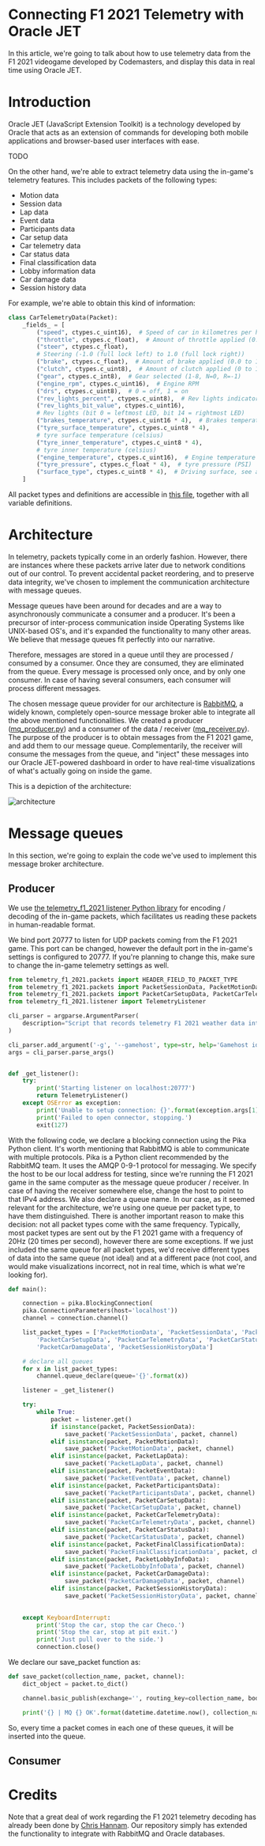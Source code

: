 # Connecting F1 2021 Telemetry with Oracle JET

In this article, we're going to talk about how to use telemetry data from the F1 2021 videogame developed by Codemasters, and display this data in real time using Oracle JET.

# Introduction

Oracle JET (JavaScript Extension Toolkit) is a technology developed by Oracle that acts as an extension of commands for developing both mobile applications and browser-based user interfaces with ease.

TODO

On the other hand, we're able to extract telemetry data using the in-game's telemetry features. This includes packets of the following types:
- Motion data
- Session data
- Lap data
- Event data
- Participants data
- Car setup data
- Car telemetry data
- Car status data
- Final classification data
- Lobby information data
- Car damage data
- Session history data

For example, we're able to obtain this kind of information:

```python
class CarTelemetryData(Packet):
    _fields_ = [
        ("speed", ctypes.c_uint16),  # Speed of car in kilometres per hour
        ("throttle", ctypes.c_float),  # Amount of throttle applied (0.0 to 1.0)
        ("steer", ctypes.c_float),
        # Steering (-1.0 (full lock left) to 1.0 (full lock right))
        ("brake", ctypes.c_float),  # Amount of brake applied (0.0 to 1.0)
        ("clutch", ctypes.c_uint8),  # Amount of clutch applied (0 to 100)
        ("gear", ctypes.c_int8),  # Gear selected (1-8, N=0, R=-1)
        ("engine_rpm", ctypes.c_uint16),  # Engine RPM
        ("drs", ctypes.c_uint8),  # 0 = off, 1 = on
        ("rev_lights_percent", ctypes.c_uint8),  # Rev lights indicator (percentage)
        ("rev_lights_bit_value", ctypes.c_uint16),
        # Rev lights (bit 0 = leftmost LED, bit 14 = rightmost LED)
        ("brakes_temperature", ctypes.c_uint16 * 4),  # Brakes temperature (celsius)
        ("tyre_surface_temperature", ctypes.c_uint8 * 4),
        # tyre surface temperature (celsius)
        ("tyre_inner_temperature", ctypes.c_uint8 * 4),
        # tyre inner temperature (celsius)
        ("engine_temperature", ctypes.c_uint16),  # Engine temperature (celsius)
        ("tyre_pressure", ctypes.c_float * 4),  # tyre pressure (PSI)
        ("surface_type", ctypes.c_uint8 * 4),  # Driving surface, see appendices
    ]
```

All packet types and definitions are accessible in [this file](https://github.com/jasperan/f1-telemetry-oracle/blob/main/telemetry_f1_2021/cleaned_packets.py), together with all variable definitions.

# Architecture

In telemetry, packets typically come in an orderly fashion. However, there are instances where these packets arrive later due to network conditions out of our control. To prevent accidental packet reordering, and to preserve data integrity, we've chosen to implement the communication architecture with message queues.

Message queues have been around for decades and are a way to asynchronously communicate a consumer and a producer. It's been a precursor of inter-process communication inside Operating Systems like UNIX-based OS's, and it's expanded the functionality to many other areas. We believe that message queues fit perfectly into our narrative.

Therefore, messages are stored in a queue until they are processed / consumed by a consumer. Once they are consumed, they are eliminated from the queue. Every message is processed only once, and by only one consumer. In case of having several consumers, each consumer will process different messages.

The chosen message queue provider for our architecture is [RabbitMQ](https://www.rabbitmq.com/), a widely known, completely open-source message broker able to integrate all the above mentioned functionalities. We created a producer ([mq_producer.py](../telemetry_f1_2021/mq_producer.py)) and a consumer of the data / receiver ([mq_receiver.py](../telemetry_f1_2021/mq_receiver.py)). The purpose of the producer is to obtain messages from the F1 2021 game, and add them to our message queue. Complementarily, the receiver will consume the messages from the queue, and "inject" these messages into our Oracle JET-powered dashboard in order to have real-time visualizations of what's actually going on inside the game.

This is a depiction of the architecture:

![architecture](https://github.com/jasperan/f1-telemetry-oracle/blob/main/img/arch.PNG?raw=true)


# Message queues

In this section, we're going to explain the code we've used to implement this message broker architecture.

## Producer

We use [the telemetry_f1_2021 listener Python library](https://github.com/jasperan/f1-telemetry-oracle) for encoding / decoding of the in-game packets, which facilitates us reading these packets in human-readable format.

We bind port 20777 to listen for UDP packets coming from the F1 2021 game. This port can be changed, however the default port in the in-game's settings is configured to 20777. If you're planning to change this, make sure to change the in-game telemetry settings as well.



```python
from telemetry_f1_2021.packets import HEADER_FIELD_TO_PACKET_TYPE
from telemetry_f1_2021.packets import PacketSessionData, PacketMotionData, PacketLapData, PacketEventData, PacketParticipantsData, PacketCarDamageData
from telemetry_f1_2021.packets import PacketCarSetupData, PacketCarTelemetryData, PacketCarStatusData, PacketFinalClassificationData, PacketLobbyInfoData, PacketSessionHistoryData
from telemetry_f1_2021.listener import TelemetryListener

cli_parser = argparse.ArgumentParser(
    description="Script that records telemetry F1 2021 weather data into a RabbitMQ queue"
)

cli_parser.add_argument('-g', '--gamehost', type=str, help='Gamehost identifier (something unique)', required=True)
args = cli_parser.parse_args()


def _get_listener():
    try:
        print('Starting listener on localhost:20777')
        return TelemetryListener()
    except OSError as exception:
        print('Unable to setup connection: {}'.format(exception.args[1]))
        print('Failed to open connector, stopping.')
        exit(127)
```

With the following code, we declare a blocking connection using the Pika Python client. It's worth mentioning that RabbitMQ is able to communicate with multiple protocols. Pika is a Python client recommended by the RabbitMQ team. It uses the AMQP 0-9-1 protocol for messaging. We specify the host to be our local address for testing, since we're running the F1 2021 game in the same computer as the message queue producer / receiver. In case of having the receiver somewhere else, change the host to point to that IPv4 address.
We also declare a queue name. In our case, as it seemed relevant for the architecture, we're using one queue per packet type, to have them distinguished. There is another important reason to make this decision: not all packet types come with the same frequency. Typically, most packet types are sent out by the F1 2021 game with a frequency of 20Hz (20 times per second), however there are some exceptions. If we just included the same queue for all packet types, we'd receive different types of data into the same queue (not ideal) and at a different pace (not cool, and would make visualizations incorrect, not in real time, which is what we're looking for).

```python
def main():

    connection = pika.BlockingConnection(
    pika.ConnectionParameters(host='localhost'))
    channel = connection.channel()

    list_packet_types = ['PacketMotionData', 'PacketSessionData', 'PacketLapData', 'PacketEventData', 'PacketParticipantsData',
        'PacketCarSetupData', 'PacketCarTelemetryData', 'PacketCarStatusData', 'PacketFinalClassificationData', 'PacketLobbyInfoData',
        'PacketCarDamageData', 'PacketSessionHistoryData']

    # declare all queues
    for x in list_packet_types:
        channel.queue_declare(queue='{}'.format(x))

    listener = _get_listener()

    try:
        while True:
            packet = listener.get()
            if isinstance(packet, PacketSessionData):
                save_packet('PacketSessionData', packet, channel)
            elif isinstance(packet, PacketMotionData):
                save_packet('PacketMotionData', packet, channel)
            elif isinstance(packet, PacketLapData):
                save_packet('PacketLapData', packet, channel)
            elif isinstance(packet, PacketEventData):
                save_packet('PacketEventData', packet, channel)
            elif isinstance(packet, PacketParticipantsData):
                save_packet('PacketParticipantsData', packet, channel)
            elif isinstance(packet, PacketCarSetupData):
                save_packet('PacketCarSetupData', packet, channel)
            elif isinstance(packet, PacketCarTelemetryData):
                save_packet('PacketCarTelemetryData', packet, channel)
            elif isinstance(packet, PacketCarStatusData):
                save_packet('PacketCarStatusData', packet, channel)
            elif isinstance(packet, PacketFinalClassificationData):
                save_packet('PacketFinalClassificationData', packet, channel)
            elif isinstance(packet, PacketLobbyInfoData):
                save_packet('PacketLobbyInfoData', packet, channel)
            elif isinstance(packet, PacketCarDamageData):
                save_packet('PacketCarDamageData', packet, channel)
            elif isinstance(packet, PacketSessionHistoryData):
                save_packet('PacketSessionHistoryData', packet, channel)
            

    except KeyboardInterrupt:
        print('Stop the car, stop the car Checo.')
        print('Stop the car, stop at pit exit.')
        print('Just pull over to the side.')
        connection.close()
```

We declare our save_packet function as:

```python
def save_packet(collection_name, packet, channel):
    dict_object = packet.to_dict()

    channel.basic_publish(exchange='', routing_key=collection_name, body='{}'.format(dict_object))

    print('{} | MQ {} OK'.format(datetime.datetime.now(), collection_name)) # simple debug
```

So, every time a packet comes in each one of these queues, it will be inserted into the queue.

## Consumer

# Credits

Note that a great deal of work regarding the F1 2021 telemetry decoding has already been done by [Chris Hannam](https://github.com/chrishannam). Our repository simply has extended the functionality to integrate with RabbitMQ and Oracle databases.
